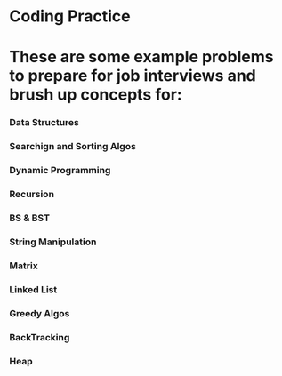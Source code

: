# Coding Practice

# These are some example problems to prepare for job interviews and brush up concepts for:
### Data Structures 
### Searchign and Sorting Algos
### Dynamic Programming
### Recursion
### BS & BST 
### String Manipulation
### Matrix
### Linked List
### Greedy Algos
### BackTracking
### Heap

